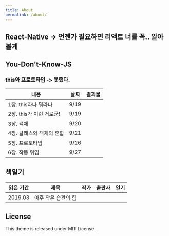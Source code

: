 ```yaml
---
title: About
permalink: /about/
---
```


## React-Native -> 언젠가 필요하면 리액트 너를 꼭.. 알아볼게

## You-Don't-Know-JS

### this와 프로토타입 -> 못했다.

| 내용 | 날짜 | 결과물 |
| -- | -- | -- |
| 1장. this라나 뭐라나 | 9/19 | |
| 2장. this가 이런 거로군! | 9/19 | |
| 3장. 객체 | 9/20 | |
| 4장. 클래스와 객체의 혼합 | 9/21 | |
| 5장. 프로토타입 | 9/26 | |
| 6장. 작동 위임 | 9/27 | |


## 책일기

| 읽은 기간 | 제목 | 작가 | 출판사 | 일기 |
| -- | -- | -- | -- | -- |
| 2019.03 | 아주 작은 습관의 힘 | | | |


## License

This theme is released under MIT License.
